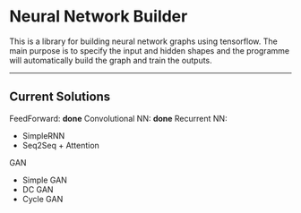 Neural Network Builder
===================

This is a library for building neural network graphs using tensorflow. The main purpose is to specify the input and hidden shapes and the programme will automatically build the graph and train the outputs.

----------


Current Solutions
-------------
FeedForward: **done**
Convolutional NN: **done**
Recurrent NN: 

- SimpleRNN 
- Seq2Seq + Attention 

GAN 

- Simple GAN
- DC GAN
- Cycle GAN


